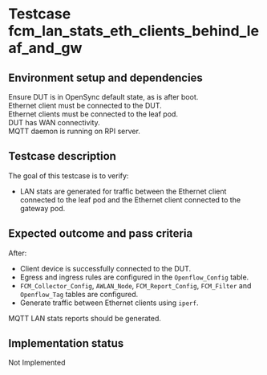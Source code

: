 # Testcase fcm_lan_stats_eth_clients_behind_leaf_and_gw

## Environment setup and dependencies

Ensure DUT is in OpenSync default state, as is after boot.\
Ethernet client must be connected to the DUT. \
Ethernet
clients must be connected to the leaf pod. \
DUT has WAN connectivity.\
MQTT daemon is running on RPI server.

## Testcase description

The goal of this testcase is to verify:

- LAN stats are generated for traffic between the Ethernet client connected to the leaf pod and the Ethernet client
  connected to the gateway pod.

## Expected outcome and pass criteria

After:

- Client device is successfully connected to the DUT.
- Egress and ingress rules are configured in the `Openflow_Config` table.
- `FCM_Collector_Config`, `AWLAN_Node`, `FCM_Report_Config`, `FCM_Filter` and `Openflow_Tag` tables are configured.
- Generate traffic between Ethernet clients using `iperf`.

MQTT LAN stats reports should be generated.

## Implementation status

Not Implemented
